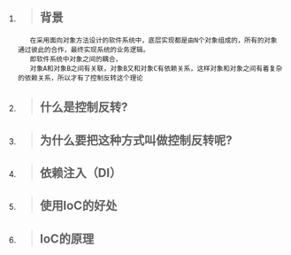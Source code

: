 1. > ## 背景

   ```
      在采用面向对象方法设计的软件系统中，底层实现都是由N个对象组成的，所有的对象通过彼此的合作，最终实现系统的业务逻辑。
      即软件系统中对象之间的耦合，
      对象A和对象B之间有关联，对象B又和对象C有依赖关系，这样对象和对象之间有着复杂的依赖关系，所以才有了控制反转这个理论
   ```
2. > ## 什么是控制反转?
3. > ## 为什么要把这种方式叫做控制反转呢?
4. > ## 依赖注入（DI）
5. > ## 使用IoC的好处
6. > ## IoC的原理



